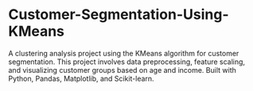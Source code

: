 # Customer-Segmentation-Using-KMeans
A clustering analysis project using the KMeans algorithm for customer segmentation. This project involves data preprocessing, feature scaling, and visualizing customer groups based on age and income. Built with Python, Pandas, Matplotlib, and Scikit-learn.
